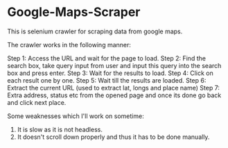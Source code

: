 # Google-Maps-Scraper
This is selenium crawler for scraping data from google maps. 

The crawler works in the following manner:

Step 1: Access the URL and wait for the page to load.
Step 2: Find the search box, take query input from user and input this query into the search box and press enter.
Step 3: Wait for the results to load.
Step 4: Click on each result one by one.
Step 5: Wait till the results are loaded.
Step 6: Extract the current URL (used to extract lat, longs and place name)
Step 7: Extra address, status etc from the opened page and once its done go back and click next place.

Some weaknesses which I'll work on sometime:
1. It is slow as it is not headless.
2. It doesn't scroll down properly and thus it has to be done manually.
